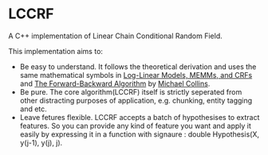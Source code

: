 LCCRF
=====

A C++ implementation of Linear Chain Conditional Random Field. 

This implementation aims to:

* Be easy to understand. It follows the theoretical derivation and uses the same mathematical symbols in [Log-Linear Models, MEMMs, and CRFs](http://www.cs.columbia.edu/~mcollins/crf.pdf) and [The Forward-Backward Algorithm](http://www.cs.columbia.edu/~mcollins/fb.pdf) by [Michael Collins](http://www.cs.columbia.edu/~mcollins/).
* Be pure. The core algorithm(LCCRF) itself is strictly seperated from other distracting purposes of application, e.g. chunking, entity tagging and etc.
* Leave fetures flexible. LCCRF accepts a batch of hypothesises to extract features. So you can provide any kind of feature you want and apply it easily by expressing it in a function with signaure : double Hypothesis(X, y(j-1), y(j), j).

